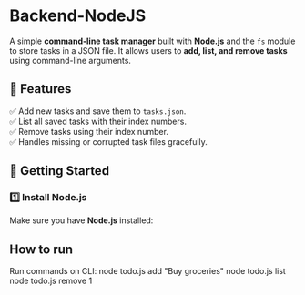 #  Backend-NodeJS  

A simple **command-line task manager** built with **Node.js** and the `fs` module to store tasks in a JSON file. It allows users to **add, list, and remove tasks** using command-line arguments.  

## 📌 Features  
✅ Add new tasks and save them to `tasks.json`.  
✅ List all saved tasks with their index numbers.  
✅ Remove tasks using their index number.  
✅ Handles missing or corrupted task files gracefully.  

## 🚀 Getting Started  

### 1️⃣ Install Node.js  
Make sure you have **Node.js** installed:  

## How to run
Run commands on CLI:
  node todo.js add "Buy groceries"
  node todo.js list
  node todo.js remove 1
